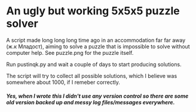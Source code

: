 # An ugly but working 5x5x5 puzzle solver

A script made long long long time ago in аn accommodation far far away (ж.к Младост), aiming to solve a puzzle that is impossible to solve without computer help. See puzzle.png for the puzzle itself.

Run pustinqk.py and wait a couple of days to start producing solutions.

The script will try to collect all possible solutions, which I believe was somewhere about 1000, if I remeber correctly.

##### Yes, when I wrote this I didn't use any version control so there are some old version backed up and messy log files/messages everywhere.